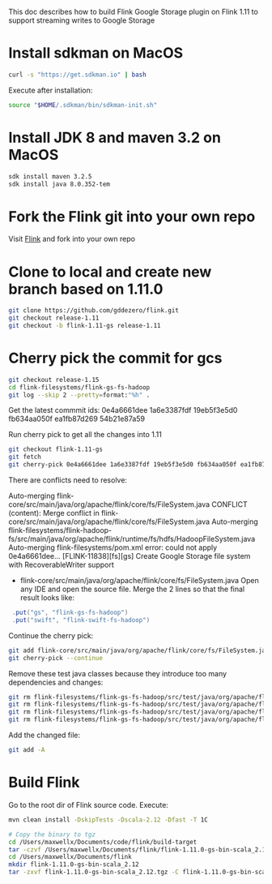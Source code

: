 This doc describes how to build Flink Google Storage plugin on Flink 1.11 to support streaming writes to Google Storage

# Install sdkman on MacOS

```bash
curl -s "https://get.sdkman.io" | bash
```

Execute after installation:

```bash
source "$HOME/.sdkman/bin/sdkman-init.sh"
```

# Install JDK 8 and maven 3.2 on MacOS

```bash
sdk install maven 3.2.5
sdk install java 8.0.352-tem
```

# Fork the Flink git into your own repo
Visit [Flink](https://github.com/apache/flink) and fork into your own repo

# Clone to local and create new branch based on 1.11.0

```bash
git clone https://github.com/gddezero/flink.git
git checkout release-1.11
git checkout -b flink-1.11-gs release-1.11
```

# Cherry pick the commit for gcs

```bash
git checkout release-1.15
cd flink-filesystems/flink-gs-fs-hadoop
git log --skip 2 --pretty=format:"%h" .
```

Get the latest commmit ids:
0e4a6661dee 1a6e3387fdf 19eb5f3e5d0 fb634aa050f ea1fb87d269 54b21e87a59


Run cherry pick to get all the changes into 1.11
```bash
git checkout flink-1.11-gs
git fetch
git cherry-pick 0e4a6661dee 1a6e3387fdf 19eb5f3e5d0 fb634aa050f ea1fb87d269 54b21e87a59
```
There are conflicts need to resolve:

Auto-merging flink-core/src/main/java/org/apache/flink/core/fs/FileSystem.java
CONFLICT (content): Merge conflict in flink-core/src/main/java/org/apache/flink/core/fs/FileSystem.java
Auto-merging flink-filesystems/flink-hadoop-fs/src/main/java/org/apache/flink/runtime/fs/hdfs/HadoopFileSystem.java
Auto-merging flink-filesystems/pom.xml
error: could not apply 0e4a6661dee... [FLINK-11838][fs][gs] Create Google Storage file system with RecoverableWriter support

- flink-core/src/main/java/org/apache/flink/core/fs/FileSystem.java
Open any IDE and open the source file. Merge the 2 lines so that the final result looks like:
```java 
 .put("gs", "flink-gs-fs-hadoop")
 .put("swift", "flink-swift-fs-hadoop")
```

Continue the cherry pick:
```bash
git add flink-core/src/main/java/org/apache/flink/core/fs/FileSystem.java
git cherry-pick --continue
```

Remove these test java classes because they introduce too many dependencies and changes:
```bash
git rm flink-filesystems/flink-gs-fs-hadoop/src/test/java/org/apache/flink/fs/gs/utils/ConfigUtilsHadoopTest.java
git rm flink-filesystems/flink-gs-fs-hadoop/src/test/java/org/apache/flink/fs/gs/utils/ConfigUtilsStorageTest.java
git rm flink-filesystems/flink-gs-fs-hadoop/src/test/java/org/apache/flink/fs/gs/GSFileSystemScenarioTest.java
git rm flink-filesystems/flink-gs-fs-hadoop/src/test/java/org/apache/flink/fs/gs/writer/GSRecoverableFsDataOutputStreamTest.java
```

Add the changed file:
```bash
git add -A
```

# Build Flink
Go to the root dir of Flink source code. Execute:

```bash
mvn clean install -DskipTests -Dscala-2.12 -Dfast -T 1C

# Copy the binary to tgz
cd /Users/maxwellx/Documents/code/flink/build-target
tar -czvf /Users/maxwellx/Documents/flink/flink-1.11.0-gs-bin-scala_2.12.tgz .
cd /Users/maxwellx/Documents/flink
mkdir flink-1.11.0-gs-bin-scala_2.12
tar -zxvf flink-1.11.0-gs-bin-scala_2.12.tgz -C flink-1.11.0-gs-bin-scala_2.12


```

